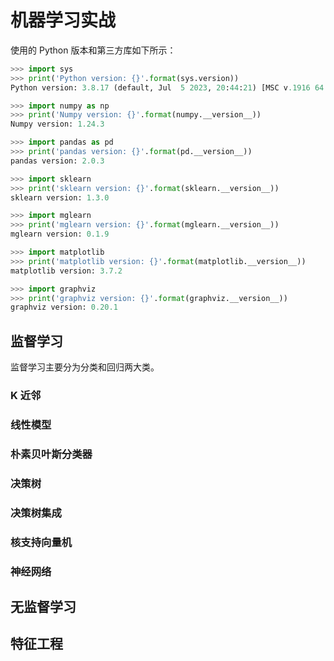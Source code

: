 # 机器学习实战

使用的 Python 版本和第三方库如下所示：

```python
>>> import sys
>>> print('Python version: {}'.format(sys.version))
Python version: 3.8.17 (default, Jul  5 2023, 20:44:21) [MSC v.1916 64 bit (AMD64)]

>>> import numpy as np
>>> print('Numpy version: {}'.format(numpy.__version__))
Numpy version: 1.24.3

>>> import pandas as pd
>>> print('pandas version: {}'.format(pd.__version__))
pandas version: 2.0.3

>>> import sklearn
>>> print('sklearn version: {}'.format(sklearn.__version__))
sklearn version: 1.3.0

>>> import mglearn
>>> print('mglearn version: {}'.format(mglearn.__version__))
mglearn version: 0.1.9

>>> import matplotlib
>>> print('matplotlib version: {}'.format(matplotlib.__version__))
matplotlib version: 3.7.2

>>> import graphviz
>>> print('graphviz version: {}'.format(graphviz.__version__))
graphviz version: 0.20.1
```

## 监督学习

监督学习主要分为分类和回归两大类。

### K 近邻

### 线性模型

### 朴素贝叶斯分类器

### 决策树

### 决策树集成

### 核支持向量机

### 神经网络

## 无监督学习

## 特征工程

